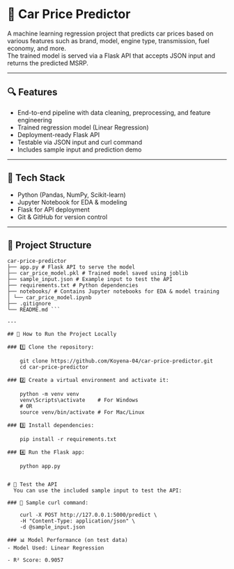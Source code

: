 # 🚗 Car Price Predictor

A machine learning regression project that predicts car prices based on various features such as brand, model, engine type, transmission, fuel economy, and more.  
The trained model is served via a Flask API that accepts JSON input and returns the predicted MSRP.

---

## 🔍 Features

- End-to-end pipeline with data cleaning, preprocessing, and feature engineering
- Trained regression model (Linear Regression)
- Deployment-ready Flask API
- Testable via JSON input and curl command
- Includes sample input and prediction demo

---

## 🧠 Tech Stack

- Python (Pandas, NumPy, Scikit-learn)
- Jupyter Notebook for EDA & modeling
- Flask for API deployment
- Git & GitHub for version control

---

## 📁 Project Structure
```
car-price-predictor
├── app.py # Flask API to serve the model
├── car_price_model.pkl # Trained model saved using joblib
├── sample_input.json # Example input to test the API
├── requirements.txt # Python dependencies
├── notebooks/ # Contains Jupyter notebooks for EDA & model training
│ └── car_price_model.ipynb
├── .gitignore
└── README.md ```

---

## 🧪 How to Run the Project Locally

### 1️⃣ Clone the repository:

    git clone https://github.com/Koyena-04/car-price-predictor.git
    cd car-price-predictor

### 2️⃣ Create a virtual environment and activate it:

    python -m venv venv
    venv\Scripts\activate    # For Windows
    # OR
    source venv/bin/activate # For Mac/Linux

### 3️⃣ Install dependencies:

    pip install -r requirements.txt

### 4️⃣ Run the Flask app:

    python app.py


# 🚀 Test the API
  You can use the included sample input to test the API:

### 🔹 Sample curl command:

    curl -X POST http://127.0.0.1:5000/predict \
    -H "Content-Type: application/json" \
    -d @sample_input.json

### 📊 Model Performance (on test data)
- Model Used: Linear Regression

- R² Score: 0.9057



